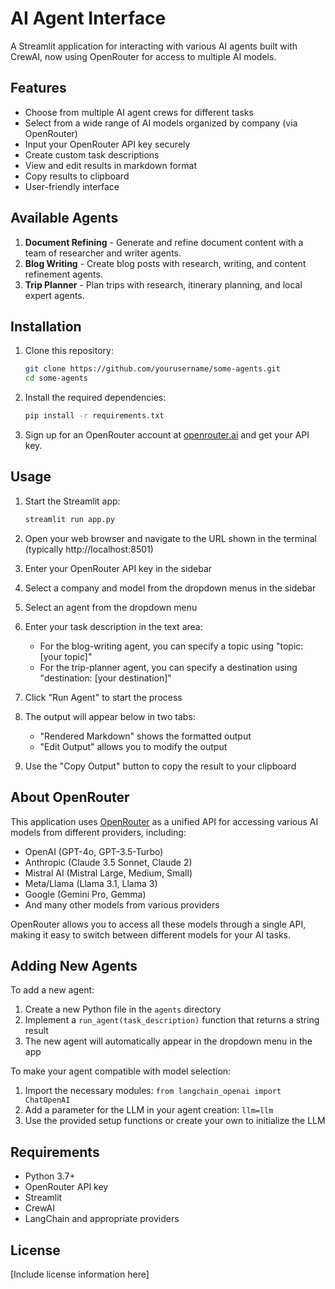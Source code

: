 # AI Agent Interface

A Streamlit application for interacting with various AI agents built with CrewAI, now using OpenRouter for access to multiple AI models.

## Features

- Choose from multiple AI agent crews for different tasks
- Select from a wide range of AI models organized by company (via OpenRouter)
- Input your OpenRouter API key securely
- Create custom task descriptions
- View and edit results in markdown format
- Copy results to clipboard
- User-friendly interface

## Available Agents

1. **Document Refining** - Generate and refine document content with a team of researcher and writer agents.
2. **Blog Writing** - Create blog posts with research, writing, and content refinement agents.
3. **Trip Planner** - Plan trips with research, itinerary planning, and local expert agents.

## Installation

1. Clone this repository:
   ```bash
   git clone https://github.com/yourusername/some-agents.git
   cd some-agents
   ```

2. Install the required dependencies:
   ```bash
   pip install -r requirements.txt
   ```

3. Sign up for an OpenRouter account at [openrouter.ai](https://openrouter.ai/) and get your API key.

## Usage

1. Start the Streamlit app:
   ```bash
   streamlit run app.py
   ```

2. Open your web browser and navigate to the URL shown in the terminal (typically http://localhost:8501)

3. Enter your OpenRouter API key in the sidebar

4. Select a company and model from the dropdown menus in the sidebar

5. Select an agent from the dropdown menu

6. Enter your task description in the text area:
   - For the blog-writing agent, you can specify a topic using "topic: [your topic]"
   - For the trip-planner agent, you can specify a destination using "destination: [your destination]"

7. Click "Run Agent" to start the process

8. The output will appear below in two tabs:
   - "Rendered Markdown" shows the formatted output
   - "Edit Output" allows you to modify the output

9. Use the "Copy Output" button to copy the result to your clipboard

## About OpenRouter

This application uses [OpenRouter](https://openrouter.ai/) as a unified API for accessing various AI models from different providers, including:

- OpenAI (GPT-4o, GPT-3.5-Turbo)
- Anthropic (Claude 3.5 Sonnet, Claude 2)
- Mistral AI (Mistral Large, Medium, Small)
- Meta/Llama (Llama 3.1, Llama 3)
- Google (Gemini Pro, Gemma)
- And many other models from various providers

OpenRouter allows you to access all these models through a single API, making it easy to switch between different models for your AI tasks.

## Adding New Agents

To add a new agent:

1. Create a new Python file in the `agents` directory
2. Implement a `run_agent(task_description)` function that returns a string result
3. The new agent will automatically appear in the dropdown menu in the app

To make your agent compatible with model selection:
1. Import the necessary modules: `from langchain_openai import ChatOpenAI`
2. Add a parameter for the LLM in your agent creation: `llm=llm`
3. Use the provided setup functions or create your own to initialize the LLM

## Requirements

- Python 3.7+
- OpenRouter API key
- Streamlit
- CrewAI
- LangChain and appropriate providers

## License

[Include license information here]
